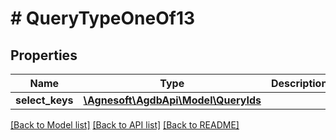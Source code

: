 # # QueryTypeOneOf13

## Properties

Name | Type | Description | Notes
------------ | ------------- | ------------- | -------------
**select_keys** | [**\Agnesoft\AgdbApi\Model\QueryIds**](QueryIds.md) |  |

[[Back to Model list]](../../README.md#models) [[Back to API list]](../../README.md#endpoints) [[Back to README]](../../README.md)
